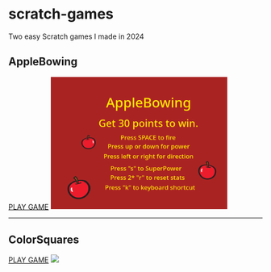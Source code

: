 # scratch-games
Two easy Scratch games I made in 2024

## AppleBowing
[PLAY GAME](https://scratch.mit.edu/projects/978293695)
<img src="media/apple_bowing.png" width="350"/>

---

## ColorSquares
[PLAY GAME](https://scratch.mit.edu/projects/994538191)
<img src="media/colored_squares" width="350"/>
